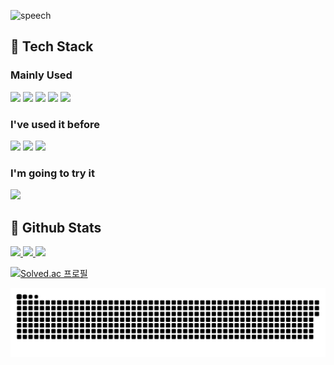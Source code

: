 <!-- Header -->
![speech](https://capsule-render.vercel.app/api?type=speech&height=200&fontSize=45&color=gradient&text=Why-nl-Code-nl-Developer&animation=blinking&fontAlign=20,40,70&fontAlignY=35,60,50)

## 🧱 Tech Stack
<!-- Tech List -->
### Mainly Used
<img src="https://img.shields.io/badge/Python-3776AB?style=flat-square&logo=Python&logoColor=white"/> <img src="https://img.shields.io/badge/Django-092E20?style=flat-square&logo=Django&logoColor=white"/> <img src="https://img.shields.io/badge/PostgreSQL-4169E1?style=flat-square&logo=PostgreSQL&logoColor=white"/> <img src="https://img.shields.io/badge/JavaScript-F7DF1E?style=flat-square&logo=JavaScript&logoColor=white"/> <img src="https://img.shields.io/badge/GitHub-181717?style=flat-square&logo=GitHub&logoColor=white"/> 

### I've used it before
<img src="https://img.shields.io/badge/Neovim-57A143?style=flat-square&logo=Neovim&logoColor=white"/> <img src="https://img.shields.io/badge/Linux-FCC624?style=flat-square&logo=Linux&logoColor=white"/> <img src="https://img.shields.io/badge/Gatsby-663399?style=flat-square&logo=Gatsby&logoColor=white"/> 

### I'm going to try it
<img src="https://img.shields.io/badge/AWS-232F3E?style=flat-square&logo=amazonwebservices&logoColor=white"/>
<br/>

## 🤔 Github Stats
<!-- Status01_languages -->
<a href="https://github.com/anuraghazra/github-readme-stats">
  <img src="https://github-readme-stats.vercel.app/api/top-langs/?username=Whycodev&layout=donut&show_icons=true&theme=material-palenight&hide_border=true&bg_color=20232a&icon_color=58A6FF&text_color=fff&title_color=58A6FF&count_private=true&exclude_repo=Face-Transfer-Application" width=49% />
</a>

<!-- Status02_status -->
<a href="https://github.com/anuraghazra/github-readme-stats">
  <img src="https://github-readme-stats.vercel.app/api?username=Whycodev&show_icons=true&theme=material-palenight&hide_border=true&bg_color=20232a&icon_color=58A6FF&text_color=fff&title_color=58A6FF&count_private=true" width=50.5% />
</a>

<!-- Status03_graph -->
<a href="https://github.com/ashutosh00710/github-readme-activity-graph">
  <img src="https://github-readme-activity-graph.vercel.app/graph?username=Whycodev&theme=react-dark&bg_color=20232a&hide_border=true&line=58A6FF&color=58A6FF" width=105%/>
</a>

<!-- Baekjoon Online Judge -->
[![Solved.ac 프로필](http://mazassumnida.wtf/api/generate_badge?boj={Whycodev})](https://solved.ac/{Whycodev})

<!-- Snake -->
![snake gif](https://github.com/Whycodev/Whycodev/blob/output/github-contribution-grid-snake.svg)

